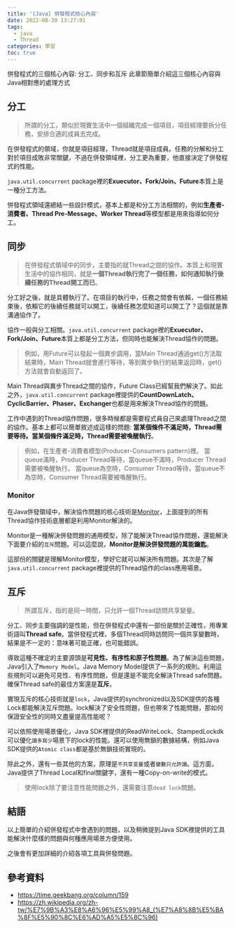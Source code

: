 ```yaml
---
title: '[Java] 併發程式核心內容'
date: 2022-08-30 13:27:01
tags: 
  - java 
  - Thread
categories: 學習
toc: true
---
```


併發程式的三個核心內容: 分工、同步和互斥
此章節簡單介紹這三個核心內容與Java相對應的處理方式

<!-- more -->

## 分工

> 所謂的分工，類似於現實生活中一個組織完成一個項目，項目經理要拆分任務，安排合適的成員去完成。

在併發程式的領域，你就是項目經理，Thread就是項目成員。任務的分解和分工對於項目成敗非常關鍵，不過在併發領域裡，分工更為重要，他直接決定了併發程式的性能。

`java.util.concurrent` package裡的**Exuecutor、Fork/Join、Future**本質上是一種分工方法。

併發程式領域還總結一些設計模式，基本上都是和分工方法相關的，例如**生產者-消費者、Thread Pre-Message、Worker Thread**等模型都是用來指導如何分工。

## 同步

> 在併發程式領域中的同步，主要指的就Thread之間的協作。本質上和現實生活中的協作相同，就是**一個Thread執行完了一個任務，如何通知執行後續任務的Thread開工而已**。

分工好之後，就是具體執行了。在項目的執行中，任務之間會有依賴，一個任務結束後，依賴它的後續任務就可以開工，後續任務怎麼知道可以開工了？這個就是靠溝通協作了。

協作一般與分工相關。`java.util.concurrent` package裡的**Exuecutor、Fork/Join、Future**本質上都是分工方法，但同時也能解決Thread協作的問題。

> 例如，用Future可以發起一個異步調用，當Main Thread通過get()方法取結果時，Main Thread就會進行等待，等到異步執行的結果返回時，get()方法就會自動返回了。

Main Thread與異步Thread之間的協作，Future Class已經幫我們解決了。如此之外，`java.util.concurrent` package裡提供的**CountDownLatch、CyclicBarrier、Phaser、Exchanger**也都是用來解決Thread協作的問題。

工作中遇到的Thread協作問題，很多時候都是需要程式員自己來處理Thread之間的協作。基本上都可以簡單敘述成這樣的問題: **當某個條件不滿足時，Thread需要等待。當某個條件滿足時，Thread需要被喚醒執行**。

> 例如，在生產者-消費者模型(Producer-Consumers pattern)裡。
> 當queue滿時，Producer Thread等待，當queue不滿時，Producer Thread需要被喚醒執行。
> 當queue為空時，Consumer Thread等待，當queue不為空時，Consumer Thread需要被喚醒執行。

### Monitor

在Java併發領域中，解決協作問題的核心技術是[Monitor](https://zh.wikipedia.org/zh-tw/%E7%9B%A3%E8%A6%96%E5%99%A8_(%E7%A8%8B%E5%BA%8F%E5%90%8C%E6%AD%A5%E5%8C%96))，上面提到的所有Thread協作技術底層都是利用Monitor解決的。

Monitor是一種解決併發問題的通用模型，除了能解決Thread協作問題，還能解決下面要介紹的`互斥`問題。可以這麼說，**Monitor是解決併發問題的萬能鑰匙**。

這部份的關鍵是理解Monitor模型，學好它就可以解決所有問題。其次是了解`java.util.concurrent` package裡提供的Thread協作的class應用場景。

## 互斥

> 所謂互斥，指的是同一時間，只允許一個Thread訪問共享變量。

分工、同步主要強調的是性能，但在併發程式中還有一部份是關於正確性，用專業術語叫**Thread safe**。當併發程式裡，多個Thread同時訪問同一個共享變數時，結果是不一定的：意味著可能正確，也可能錯誤。

導致這種不確定的主要源頭是**可見性、有序性和原子性問題**。為了解決這些問題，Java引入了`Memory Model`。Java Memory Model提供了一系列的規則。利用這些規則可以避免可見性、有序性問題，但是還是不能完全解決Thread safe問題。確保Thread safe的最佳方案還是**互斥**。

實現互斥的核心技術就是`lock`，Java提供的synchronized以及SDK提供的各種Lock都能解決互斥問題。lock解決了安全性問題，但也帶來了性能問題，那如何保證安全性的同時又盡量提高性能呢？

可以依照使用場景優化，Java SDK裡提供的ReadWriteLock、StampedLockdk可以優化`讀多寫少`場景下的lock的性能。還可以使用無鎖的數據結構，例如Java SDK提供的`Atomic class`都是基於無鎖技術實現的。

除此之外，還有一些其他的方案，原理是`不共享变量`或者`變數只允許讀`。這方面，Java提供了Thread Local和final關鍵字，還有一種Copy-on-write的模式。

> 使用lock除了要注意性能問題之外，還需要注意`dead lock`問題。

## 結語

以上簡單的介紹併發程式中會遇到的問題，以及稍微提到Java SDK裡提供的工具能解決什麼樣的問題與何種應用場景方便使用。

之後會有更加詳細的介紹各項工具與併發問題。

## 參考資料

- <https://time.geekbang.org/column/159>
- <https://zh.wikipedia.org/zh-tw/%E7%9B%A3%E8%A6%96%E5%99%A8_(%E7%A8%8B%E5%BA%8F%E5%90%8C%E6%AD%A5%E5%8C%96)>
